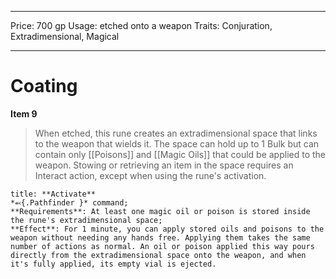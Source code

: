 
---
Price: 700 gp
Usage: etched onto a weapon
Traits: Conjuration, Extradimensional, Magical

---

# Coating

**Item 9**

> When etched, this rune creates an extradimensional space that links to the weapon that wields it. The space can hold up to 1 Bulk but can contain only [[Poisons]] and [[Magic Oils]] that could be applied to the weapon. Stowing or retrieving an item in the space requires an Interact action, except when using the rune's activation.

```ad-embed-ability
title: **Activate**
*⬻{.Pathfinder }* command; 
**Requirements**: At least one magic oil or poison is stored inside the rune's extradimensional space;
**Effect**: For 1 minute, you can apply stored oils and poisons to the weapon without needing any hands free. Applying them takes the same number of actions as normal. An oil or poison applied this way pours directly from the extradimensional space onto the weapon, and when it's fully applied, its empty vial is ejected.

```
